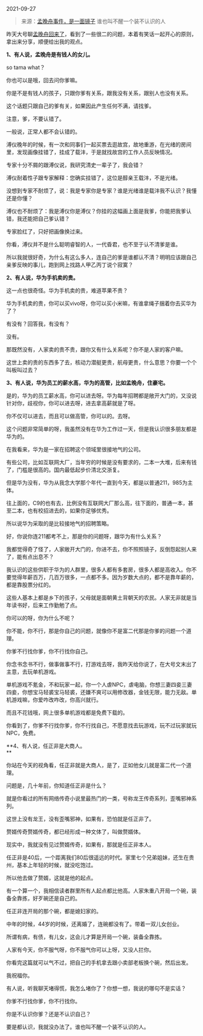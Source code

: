 2021-09-27

> 来源：[孟晚舟事件，是一面镜子](http://mp.weixin.qq.com/s?__biz=MzU3NDc5Nzc0NQ==&mid=2247507179&idx=1&sn=5b330be65a3167cf88282404a4a71801&chksm=fd2e7e35ca59f723e2186b4b5150b5e1127f8669b679474a98a1ff910a7cb658c9f94b80ed42&scene=27#wechat_redirect)
> 谁也叫不醒一个装不认识的人

昨天大号聊[孟晚舟回来了](http://mp.weixin.qq.com/s?__biz=MzU0MjYwNDU2Mw==&mid=2247501209&idx=1&sn=0ce620724eabda271231d46d02864b0f&chksm=fb1aa9e5cc6d20f3eda248c5b806520e1896311b74e7a43e822bb2a511dd44f2f898f85b280f&scene=21#wechat_redirect)，看到了一些很二的问题，本着有笑话一起开心的原则，拿出来分享，顺便给出我的观点。  

  

 **1、有人说，孟晚舟是有钱人的女儿。**

  

so tama what？  

  

你也可以是哦，回去问你爹嘛。

  

你是不是有钱人的孩子，只跟你爹有关系，跟我没有关系，跟别人也没有关系。  

  

这个话题只跟自己的爹有关，如果因此产生任何不满，请找爹。

  

注意，爹，不要认错了。

  

一般说，正常人都不会认错的。  

  

溥仪晚年的时候，有一次和同事们一起买票去逛故宫，故地重游，在光绪的房间里，发现画像挂错了，挂成了载沣，于是就找故宫的工作人员反映情况。

  

专家十分不屑的跟溥仪说，我研究清史一辈子了，我会错？  

  

溥仪耐着性子跟专家解释：您确实挂错了，这位是醇亲王载沣，不是光绪。

  

没想到专家不耐烦了，说：我是专家你是专家？谁是光绪谁是载沣我不认识？我懂还是你懂？

  

溥仪也不耐烦了：我是溥仪你是溥仪？你挂的这幅画上面是我爹，你能把我爹认错，我还能把自己爹认错？

  

专家脸红了，只好把画像换过来。  

  

你看，溥仪并不是什么聪明睿智的人，一代昏君，也不至于认不清爹是谁。

  

所以我就很好奇，为什么有这么多人，连自己的爹是谁都认不清？明明应该跟自己亲爹反映的事儿，跑到网上找路人甲乙丙丁说个寂寞？

  

 **2、有人说，华为手机卖的贵。**

  

这一点也很奇怪。华为手机卖的贵，难道苹果不贵？  

  

华为手机卖的贵，你可以买vivo呀，你可以买小米嘛，有谁拿绳子捆着你去买华为了？  

  

有没有？回答我，有没有？

  

没有。

  

那既然没有，人家卖的贵不贵，跟你又有什么关系呢？你不是人家的客户嘛。  

  

这世上卖的贵的东西多了去，核动力潜艇更贵，航母更贵，什么意思？你要一个个叫板叫过去？  

  

 **3、有人说，华为员工的薪水高，华为的高管，比如孟晚舟，住豪宅。**

  

是的，华为的员工薪水高，你可以进去呀。华为每年招聘都是敞开大门的，又没说针对你，歧视你，你可以进去呀，进去拿高薪就是了呀。  

  

你不仅可以进去，而且可以做高管，你可以的。去呀。

  

这个问题非常简单的呀，我虽然没有在华为工作过一天，但是我认识很多朋友都是华为的。

  

在我看来，华为是一家在招聘这个领域里很接地气的公司。

  

有些公司，比如互联网大厂，当年穷的时候是没有要求的，二本一大堆，后来有钱了，门槛是很高的。国内最低起步价清北交浙复。

  

但是华为没有，华为从我念大学那个年代一直到今天，都是以普通211，985为主体。

  

往上面的，C9的也有去，比例没有互联网大厂那么高，往下面的，普通一本，甚至二本，也有校招进去的，如果你足够优秀。  

  

所以说华为采取的是比较接地气的招聘策略。  

  

好，你说你连211都考不上，那是你的问题呀，跟华为有什么关系？  

  

我都觉得奇了怪了，人家敞开大门的，你进不去，你不照照镜子，反倒怨起别人来了，能有点出息不？  

  

我认识的这些供职于华为的人群里，很多人都有多套房，很多人都是高收入。你不要觉得年薪百万，几百万很多，一点都不多。因为岁数大点的，都不是靠年薪的，都是靠股票分红的。

  

这些人基本上都是乡下的孩子，父母就是面朝黄土背朝天的农民。人家无非就是当年读书好，后来工作勤勉了点。  

  

你可以的呀，你为什么不呢？

  

你不能，你不行，那是你自己的问题，就像你不是富二代那是你爹的问题一个道理。  

  

你爹不行找你爹，你不行找你自己。

  

你念书念书不行，做事做事不行，打游戏去呀，我昨天给你说了，在大号文末出了主意，去玩单机游戏。  

  

单机游戏不氪金，不和玩家一起，你一个人虐NPC，虐电脑，你想三妻四妾三妻四妾，你想宝马轻裘宝马轻裘，还嫌不爽可以用修改器，金钱无限，能力无敌。单机游戏嘛，你爱咋改咋改，你高兴就行。

  

而且不花钱哦，网上很多单机游戏都是免费下载的。

  

你看到了，你爹不行找你爹，你不行找自己，不愿意找去玩游戏，玩不过玩家就玩NPC，免费。  

  

 **4、有人说，任正非是大商人。  
**

  

你站在今天的视角看，任正非就是大商人，是了，正如他女儿就是富二代一个道理。  

  

问题是，几十年前，你知道任正非是什么？

  

就是你看过的所有网络传奇小说里最热门的一类，号称龙王传奇系列，歪嘴邪神系列。

  

这世上没有龙王，没有歪嘴邪神，如果有，恐怕就是任正非了。

  

赘婿传奇赘婿传奇，都已经形成一种文体了，叫做赘婿体。  

  

现实中，我就没有见过赘婿传奇，如果有，那就是任正非本人。  

  

任正非是40后，一个距离我们80后很遥远的时代。家里七个兄弟姐妹，还生在贵州，基本上年轻的时候，就没吃饱过。  

  

所以他去做了赘婿，这就是他的起点。  

  

有一个算一个，我相信读者群里所有人起点都比他高。人家朱重八开局一个碗，装备全靠拣，好歹碗还是自己的。  

  

任正非连开局的那个碗，都是媳妇家的。

  

中年的时候，44岁的时候，还离婚了，连碗都没有了。带着一双儿女创业。

  

所谓有病，有债，有儿女，这会儿才算是开局一个碗，装备全靠拣。

  

人家有今天，你不服气呀，你不服气你可以上呀，又没人拦你。

  

你看完这篇就可以气不过，把自己的手机拿去跟小卖部老板换个碗，然后出发。  

  

我祝福你。  

  

有人说，听我聊天堵得慌，我怎么堵你了？你想一想，我说的哪句不是实话？  

  

你爹不行找你爹，你不行找你。

  

你是不认识你爹？还是不认识自己？

  

要是都认识，我就没办法了。谁也叫不醒一个装不认识的人。

